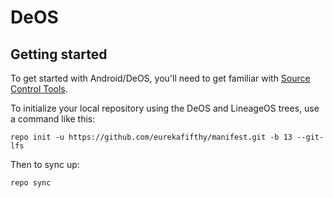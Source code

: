 DeOS
===========

Getting started
---------------

To get started with Android/DeOS, you'll need to get familiar with [Source Control Tools](https://source.android.com/setup/develop).

To initialize your local repository using the DeOS and LineageOS trees, use a command like this:
```
repo init -u https://github.com/eurekafifthy/manifest.git -b 13 --git-lfs
```
Then to sync up:
```
repo sync
```
